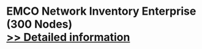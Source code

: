 # EMCO Network Inventory Enterprise (300 Nodes)<br />[>> Detailed information](https://secure.shareit.com/shareit/product.html?productid=300148293&affiliateid=200057808)